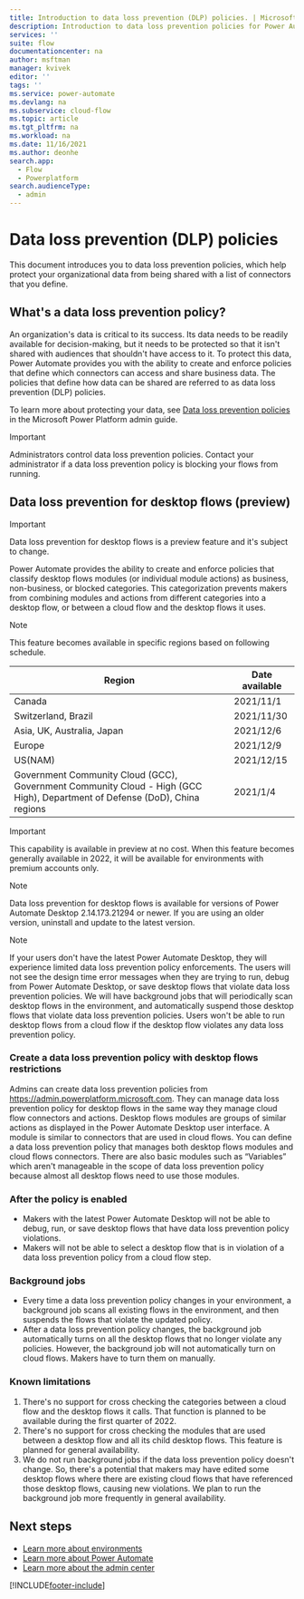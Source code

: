 ```yaml
---
title: Introduction to data loss prevention (DLP) policies. | Microsoft Docs
description: Introduction to data loss prevention policies for Power Automate.
services: ''
suite: flow
documentationcenter: na
author: msftman
manager: kvivek
editor: ''
tags: ''
ms.service: power-automate
ms.devlang: na
ms.subservice: cloud-flow
ms.topic: article
ms.tgt_pltfrm: na
ms.workload: na
ms.date: 11/16/2021
ms.author: deonhe
search.app: 
  - Flow
  - Powerplatform
search.audienceType: 
  - admin
---
```

# Data loss prevention (DLP) policies


This document introduces you to data loss prevention policies, which help protect your organizational data from being shared with a list of connectors that you define.

## What's a data loss prevention policy?

An organization's data is critical to its success. Its data needs to be readily available for decision-making, but it needs to be protected so that it isn't shared with audiences that shouldn't have access to it. To protect this data, Power Automate provides you with the ability to create and enforce policies that define which connectors can access and share business data. The policies that define how data can be shared are referred to as data loss prevention (DLP) policies.

To learn more about protecting your data, see [Data loss prevention policies](/power-platform/admin/wp-data-loss-prevention) in the Microsoft Power Platform admin guide.

>[!IMPORTANT]
>Administrators control data loss prevention policies. Contact your administrator if a data loss prevention policy is blocking your flows from running.

## Data loss prevention for desktop flows (preview)

>[!IMPORTANT]
>Data loss prevention for desktop flows is a preview feature and it's subject to change.

Power Automate provides the ability to create and enforce policies that classify desktop flows modules (or individual module actions) as business, non-business, or blocked categories. This categorization prevents makers from combining modules and actions from different categories into a desktop flow, or between a cloud flow and the desktop flows it uses.

>[!NOTE]
>This feature becomes available in specific regions based on following schedule.

Region|Date available
------|---------------
Canada| 2021/11/1	
Switzerland, Brazil|2021/11/30
Asia, UK, Australia, Japan| 2021/12/6
Europe| 2021/12/9
US(NAM)| 2021/12/15
Government Community Cloud (GCC), Government Community Cloud - High (GCC High), Department of Defense (DoD), China regions| 2021/1/4	

>[!IMPORTANT]
>This capability is available in preview at no cost. When this feature becomes generally available in 2022, it will be available for environments with premium accounts only.

>[!NOTE]
>Data loss prevention for desktop flows is available for versions of Power Automate Desktop 2.14.173.21294 or newer. If you are using an older version, uninstall and update to the latest version.
 
>[!Note]
>If your users don't have the latest Power Automate Desktop, they will experience limited data loss prevention policy enforcements. The users will not see the design time error messages when they are trying to run, debug from Power Automate Desktop, or save desktop flows that violate data loss prevention policies. We will have background jobs that will periodically scan desktop flows in the environment, and automatically suspend those desktop flows that violate data loss prevention policies. Users won't be able to run desktop flows from a cloud flow if the desktop flow violates any data loss prevention policy. 

### Create a data loss prevention policy with desktop flows restrictions 

Admins can create data loss prevention policies from https://admin.powerplatform.microsoft.com. They can manage data loss prevention policy for desktop flows in the same way they manage cloud flow connectors and actions. Desktop flows modules are groups of similar actions as displayed in the Power Automate Desktop user interface. A module is similar to connectors that are used in cloud flows. You can define a data loss prevention policy that manages both desktop flows modules and cloud flows connectors. There are also basic modules such as “Variables” which aren't manageable in the scope of data loss prevention policy because almost all desktop flows need to use those modules.

### After the policy is enabled
-	Makers with the latest Power Automate Desktop will not be able to debug, run, or save desktop flows that have data loss prevention policy violations.
- Makers will not be able to select a desktop flow that is in violation of a data loss prevention policy from a cloud flow step.

 
### Background jobs
- Every time a data loss prevention policy changes in your environment, a background job scans all existing flows in the environment, and then suspends the flows that violate the updated policy.
- After a data loss prevention policy changes, the background job automatically turns on all the desktop flows that no longer violate any policies. However, the background job will not automatically turn on cloud flows. Makers have to turn them on manually.

### Known limitations
1. There's no support for cross checking the categories between a cloud flow and the desktop flows it calls. That function is planned to be available during the first quarter of 2022.
1. There's no support for cross checking the modules that are used between a desktop flow and all its child desktop flows. This feature is planned for general availability.
1. We do not run background jobs if the data loss prevention policy doesn't change. So, there's a potential that makers may have edited some desktop flows where there are existing cloud flows that have referenced those desktop flows, causing new violations. We plan to run the background job more frequently in general availability.

## Next steps

* [Learn more about environments](environments-overview-admin.md)
* [Learn more about Power Automate](getting-started.md)
* [Learn more about the admin center](admin-center-introduction.md)


[!INCLUDE[footer-include](includes/footer-banner.md)]
